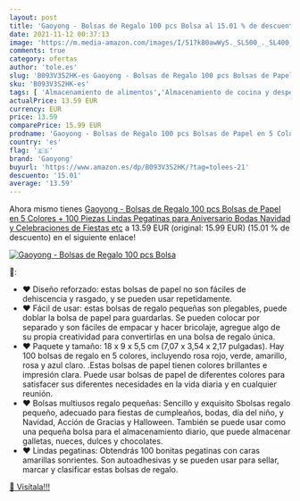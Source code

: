```yaml
---
layout: post
title: 'Gaoyong - Bolsas de Regalo 100 pcs Bolsa al 15.01 % de descuento'
date: 2021-11-12 00:37:13
image: 'https://m.media-amazon.com/images/I/517k80awWyS._SL500_._SL400_.jpg'
comments: true
category: ofertas
author: 'tole.es'
slug: 'B093V3S2HK-es Gaoyong - Bolsas de Regalo 100 pcs Bolsas de Papel en 5...'
sku: 'B093V3S2HK-es'
tags: [ 'Almacenamiento de alimentos','Almacenamiento de cocina y despensa','Bolsas para llevar comida y sándwiches','Hogar y cocina','gaoyong','navidad', ]
actualPrice: 13.59 EUR
currency: EUR
price: 13.59
comparePrice: 15.99 EUR
prodname: 'Gaoyong - Bolsas de Regalo 100 pcs Bolsas de Papel en 5 Colores  + 100 Piezas Lindas Pegatinas   para Aniversario Bodas Navidad y Celebraciones de Fiestas etc'
country: 'es'
flag: '🇪🇸'
brand: 'Gaoyong'
buyurl: 'https://www.amazon.es/dp/B093V3S2HK/?tag=tolees-21'
descuento: '15.01'
average: '13.59'
---
```


Ahora mismo tienes [Gaoyong - Bolsas de Regalo 100 pcs Bolsas de Papel en 5 Colores  + 100 Piezas Lindas Pegatinas   para Aniversario Bodas Navidad y Celebraciones de Fiestas etc](https://www.amazon.es/dp/B093V3S2HK/?tag=tolees-21) a 13.59 EUR (original: 15.99 EUR) (15.01 %  de descuento) en el siguiente enlace!

[![Gaoyong - Bolsas de Regalo 100 pcs Bolsa](https://m.media-amazon.com/images/I/517k80awWyS._SL500_._SL400_.jpg)](https://www.amazon.es/dp/B093V3S2HK/?tag=tolees-21)

🔎:

- ❤ Diseño reforzado: estas bolsas de papel no son fáciles de dehiscencia y rasgado, y se pueden usar repetidamente.
- ❤ Fácil de usar: estas bolsas de regalo pequeñas son plegables, puede doblar la bolsa de papel para guardarlas. Se pueden colocar por separado y son fáciles de empacar y hacer bricolaje, agregue algo de su propia creatividad para convertirlas en una bolsa de regalo única.
- ❤ Paquete y tamaño: 18 x 9 x 5,5 cm (7,07 x 3,54 x 2,17 pulgadas). Hay 100 bolsas de regalo en 5 colores, incluyendo rosa rojo, verde, amarillo, rosa y azul claro. .Estas bolsas de papel tienen colores brillantes e impresión clara. Puede usar bolsas de papel de diferentes colores para satisfacer sus diferentes necesidades en la vida diaria y en cualquier reunión.
- ❤ Bolsas multiusos regalo pequeñas: Sencillo y exquisito Sbolsas regalo pequeño, adecuado para fiestas de cumpleaños, bodas, día del niño, y Navidad, Acción de Gracias y Halloween. También se puede usar como una pequeña bolsa para el almacenamiento diario, que puede almacenar galletas, nueces, dulces y chocolates.
- ❤ Lindas pegatinas: Obtendrás 100 bonitas pegatinas con caras amarillas sonrientes. Son autoadhesivas y se pueden usar para sellar, marcar y clasificar estas bolsas de regalo.

[🛒 Visítala!!!](https://www.amazon.es/dp/B093V3S2HK/?tag=tolees-21)
